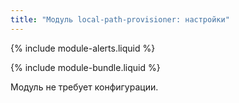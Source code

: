 ```yaml
---
title: "Модуль local-path-provisioner: настройки"
---
```


{% include module-alerts.liquid %}

{% include module-bundle.liquid %}

Модуль не требует конфигурации.
